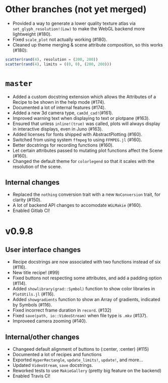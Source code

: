 # Other branches (not yet merged)
- Provided a way to generate a lower quality texture atlas via `set_glyph_resolution!(Low)`
  to make the WebGL backend more lightweight (#180).
- Fixed `scale_plot` not actually working (#180).
- Cleaned up theme merging & scene attribute composition, so this works (#180):
```julia
scatter(rand(4), resolution = (200, 200))
scatter(rand(4), limits = ((0, 0), (200, 200)))
```

# `master`
- Added a custom docstring extension which allows the Attributes of a Recipe to be shown in
  the help mode (#174).
- Documented a lot of internal features (#174).
- Added a new 3d camera type, `cam3d_cad!`(#161).
- Improved warning text when displaying to text or plotpane (#163).
- Ensured that unless `inline!(true)` was called, plots will always display in
  interactive displays, even in Juno (#163).
- Added licenses for fonts shipped with AbstractPlotting (#160).
- Switched from using system `ffmpeg` to using `FFMPEG.jl` (#160).
- Better docstrings for recording functions (#160).
- Let certain attributes passed to mutating plot functions affect the Scene (#160).
- Changed the default theme for `colorlegend` so that it scales with the resolution of the scene.

## Internal changes
- Replaced the `nothing` conversion trait with a new `NoConversion` trait, for clarity (#150).
- A lot of backend API changes to accomodate `WGLMakie` (#160).
- Enabled Gitlab CI!

# v0.9.8
## User interface changes
- Recipe docstrings are now associated with two functions instead of six (#116).
- New title recipe! (#99)
- Fixed buttons not respecting some attributes, and add a padding option (#114).
- Added `showlibrary(grad::Symbol)` function to show color libraries in `PlotUtils.jl` (#116).
- Added `showgradients` function to show an Array of gradients, indicated by Symbols (#116).
- Fixed incorrect frame duration in `record`. (#132)
- Fixed `save(path, io::VideoStream)` when file type is `.mkv` (#137).
- Improveed camera zooming (#140).

## Internal/other changes
- Changeed default alignment of buttons to (:center, :center) (#115)
- Documented a lot of recipes and functions
- Exported `HyperRectangle`, `update_limits!`, `update!`, and more...
- Updated `VideoStream`, `save` docstrings.
- Reworked tests to use `MakieGallery` (pretty big feature on the backend)
- Enabled Travis CI!
